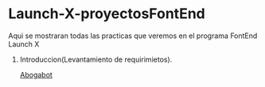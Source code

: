 # Launch-X-proyectosFontEnd
Aqui se mostraran todas las practicas que veremos en el programa FontEnd Launch X

1. Introduccion(Levantamiento de requirimietos).

    [Abogabot](https://github.com/KevinCuevas26/Launch-X-proyectosFontEnd/blob/64c994edf52aa9c5daa23a5dd72f4ad1e19ab97b/Abogabot.md)
